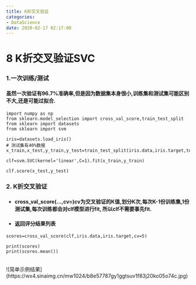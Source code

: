 ```yaml
---
title: K折交叉验证
categories:
- DataScience
date: 2020-02-17 02:17:00
---
```

#  8 K折交叉验证SVC

###    1.一次训练/测试
####     虽然一次验证有96.7%准确率,但是因为数据集本身很小,训练集和测试集可能区别不大,还是可能过拟合.
```
import numpy as np
from sklearn.model_selection import cross_val_score,train_test_split
from sklearn import datasets
from sklearn import svm

iris=datasets.load_iris()
# 测试集有40%数据    
x_train,x_test,y_train,y_test=train_test_split(iris.data,iris.target,test_size=0.4,random_state=0)

clf=svm.SVC(kernel='linear',C=1).fit(x_train,y_train)

clf.score(x_test,y_test)

```

###    2. K折交叉验证
- ####     cross_val_score(...,cv=)cv为交叉验证的K值,划分K次,每次K-1份训练集,1份测试集,每次训练都会对clf模型进行fit, 所以clf不需要事先fit.
- ####     返回评分结果列表

```
scores=cross_val_score(clf,iris.data,iris.target,cv=5)

print(scores)
print(scores.mean())
```
<br>
![简单示例结果](https://wx4.sinaimg.cn/mw1024/b8e57787gy1ggtsuv1f83j20ko05o74c.jpg)
